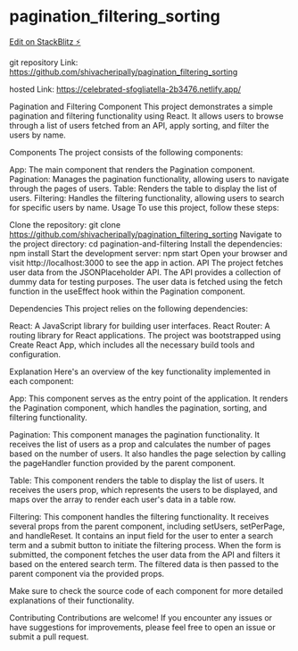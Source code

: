 # pagination_filtering_sorting

[Edit on StackBlitz ⚡️](https://stackblitz.com/edit/stackblitz-starters-ofh8mr)

git repository Link: https://github.com/shivacheripally/pagination_filtering_sorting

hosted Link: https://celebrated-sfogliatella-2b3476.netlify.app/

Pagination and Filtering Component
This project demonstrates a simple pagination and filtering functionality using React. It allows users to browse through a list of users fetched from an API, apply sorting, and filter the users by name.

Components
The project consists of the following components:

App: The main component that renders the Pagination component.
Pagination: Manages the pagination functionality, allowing users to navigate through the pages of users.
Table: Renders the table to display the list of users.
Filtering: Handles the filtering functionality, allowing users to search for specific users by name.
Usage
To use this project, follow these steps:

Clone the repository: git clone https://github.com/shivacheripally/pagination_filtering_sorting
Navigate to the project directory: cd pagination-and-filtering
Install the dependencies: npm install
Start the development server: npm start
Open your browser and visit http://localhost:3000 to see the app in action.
API
The project fetches user data from the JSONPlaceholder API. The API provides a collection of dummy data for testing purposes. The user data is fetched using the fetch function in the useEffect hook within the Pagination component.

Dependencies
This project relies on the following dependencies:

React: A JavaScript library for building user interfaces.
React Router: A routing library for React applications.
The project was bootstrapped using Create React App, which includes all the necessary build tools and configuration.

Explanation
Here's an overview of the key functionality implemented in each component:

App: This component serves as the entry point of the application. It renders the Pagination component, which handles the pagination, sorting, and filtering functionality.

Pagination: This component manages the pagination functionality. It receives the list of users as a prop and calculates the number of pages based on the number of users. It also handles the page selection by calling the pageHandler function provided by the parent component.

Table: This component renders the table to display the list of users. It receives the users prop, which represents the users to be displayed, and maps over the array to render each user's data in a table row.

Filtering: This component handles the filtering functionality. It receives several props from the parent component, including setUsers, setPerPage, and handleReset. It contains an input field for the user to enter a search term and a submit button to initiate the filtering process. When the form is submitted, the component fetches the user data from the API and filters it based on the entered search term. The filtered data is then passed to the parent component via the provided props.

Make sure to check the source code of each component for more detailed explanations of their functionality.

Contributing
Contributions are welcome! If you encounter any issues or have suggestions for improvements, please feel free to open an issue or submit a pull request.